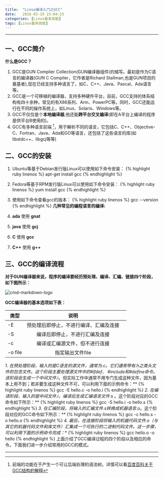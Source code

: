 ```yaml
---
title:  "Linux编译入门之GCC"
date:   2016-03-19 15:04:23
categories: [Linux基本技能]
tags: [Linux基本技能]
---
```

--------

## 一、GCC简介

**什么是GCC？**

1. GCC是GUN Complier Collection(GUN编译器组件)的缩写。最初是作为C语言的编译器(GUN C Compiler，它作者是Richard Stallman,也是GUN项目的奠基者),现在已经支持多种语言了，如C、C++、Java、Pascal、Ada语言等。
2. GCC是一个可移植的编译器，支持多种硬件平台，目前，GCC支持的体系结构有四十余种，常见的有X86系列、Arm、PowerPC等。同时，GCC还能运行在不同的操作系统上，如Linux、Solaris、Windows等。
3.  GCC不仅仅是个**本地编译器**,他还能**跨平台交叉编译**(即在A平台上编译的程序是供平台B使用的)。
4.  GCC有多种语言前端 [^LaTeX]，用于解析不同的语言，它包括C、C++、Objective-C、Fortran、Java、Ada和GO等语言，还包括了这些语言的库(如libstdc++、libgcj等等)

## 二、GCC的安装

1. Ubuntu等基于Debian发行版Linux可以使用如下命令安装：
{% highlight ruby linenos %}
   apt-get install gcc
{% endhighlight %}
2. Fedora等基于RPM发行版Linux可以使用如下命令安装：
{% highlight ruby linenos %}
   yum install gcc
{% endhighlight %}
3. 使用如下命令查看gcc的版本：
{% highlight ruby linenos %}
   gcc --version
{% endhighlight %}
**几种常见的编程语言的编译:**

1. **ada** 使用 **gnat**
2. **java** 使用 **gcj**
3. **C** 使用 **gcc**
4. **C++** 使用 **g++**   

## 三、GCC的编译流程

**对于GUN编译器来说，程序的编译要经历预处理、编译、汇编、链接四个阶段，如下图所示：**

![cmd-markdown-logo](http://marcuses.github.io/assets/images/gcc_1.png)

**GCC编译器的基本选项如下表：**

| 类型      | 说明    |	|
| --------   | :-----:    | :-----|
| -E          | 预处理后即停止，不进行编译、汇编及连接  |
| -S          |    编译后即停止，不进行汇编及连接   |
| -c          |    编译或汇编源文件，但不进行连接  | 
| -o file    |    指定输出文件file  |	


**1. 在预处理阶段，输入的是C语言的源文件，通常为*.c。它们通常带有.h之类头文件的包含文件。这个阶段主要处理源文件中的#ifdef、 #include和#define命令。该阶段会生成一个中间文件*.i，但实际工作中通常不用专门生成这种文件，因为基本上用不到；若非要生成这种文件不可，可以利用下面的示例命令：**
{% highlight ruby linenos %}
   gcc -E  hello.c -o hello.i
{% endhighlight %}
**2. 在编译阶段，输入的是中间文件*.i，编译后生成汇编语言文件*.s 。这个阶段对应的GCC命令如下所示：**
{% highlight ruby linenos %}
   gcc -S hello.i -o hello.s
{% endhighlight %}
**3. 在汇编阶段，将输入的汇编文件*.s转换成机器语言*.o。这个阶段对应的GCC命令如下所示：**
{% highlight ruby linenos %}
   gcc -c hello.s -o hello.o
{% endhighlight %}
**4. 最后，在连接阶段将输入的机器代码文件*.o（与其它的机器代码文件和库文件）汇集成一个可执行的二进制代码文件。这一步骤，可以利用下面的示例命令完成：**
{% highlight ruby linenos %}
   gcc hello.o -o hello
{% endhighlight %}
上面介绍了GCC编译过程的四个阶段以及相应的命令。下面我们进一步介绍常用的GCC的模式。

-------------------
[^LaTeX]: 前端的功能在于产生一个可让后端处理的语法树。详情可以看[百度百科关于GCC结构的解释][1]

[1]:http://baike.baidu.com/link?url=-M1JPxX23r5B3EvjfGThcEEqsWnPhonmzgE9x2scHw1sWe3Ab7LbeE5T0zeN9OcmuTpXJ2yID3WmMIN6UQH_utoQCNmAmEgI3ffjG61lxCu#2
